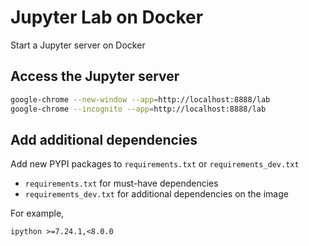 # Jupyter Lab on Docker

Start a Jupyter server on Docker

## Access the Jupyter server 

```bash
google-chrome --new-window --app=http://localhost:8888/lab
google-chrome --incognito --app=http://localhost:8888/lab
```


## Add additional dependencies

Add new PYPI packages to `requirements.txt` or `requirements_dev.txt`

+ `requirements.txt` for must-have dependencies
+ `requirements_dev.txt` for additional dependencies on the image

For example, 

```txt
ipython >=7.24.1,<8.0.0
```

